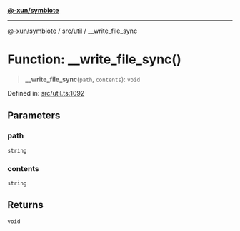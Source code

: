 [**@-xun/symbiote**](../../../README.md)

***

[@-xun/symbiote](../../../README.md) / [src/util](../README.md) / \_\_write\_file\_sync

# Function: \_\_write\_file\_sync()

> **\_\_write\_file\_sync**(`path`, `contents`): `void`

Defined in: [src/util.ts:1092](https://github.com/Xunnamius/symbiote/blob/b951959a4a12ac484c8addc839f912c4e5767875/src/util.ts#L1092)

## Parameters

### path

`string`

### contents

`string`

## Returns

`void`
